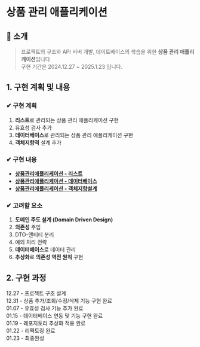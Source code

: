 # 상품 관리 애플리케이션
## :mega: 소개
>프로젝트의 구조와 API 서버 개발, 데이트베이스의 학습을 위한 **상품 관리 애플리케이션**입니다  
>구현 기간은 2024.12.27 ~ 2025.1.23 입니다.

## 1. 구현 계획 및 내용  
### ✔ 구현 계획 
  1. **리스트**로 관리되는 상품 관리 애플리케이션 구현
  2. 유효성 검사 추가
  3. **데이터베이스**로 관리되는 상품 관리 애플리케이션 구현
  4. **객체지향적** 설계 추가  

### ✔ 구현 내용
  - **[상품관리애플리케이션 - 리스트](https://github.com/dbalsk/TIL/blob/main/SpringBoot/%EC%83%81%ED%92%88%EA%B4%80%EB%A6%AC%EC%95%A0%ED%94%8C%EB%A6%AC%EC%BC%80%EC%9D%B4%EC%85%98.md)**
  - **[상품관리애플리케이션 - 데이터베이스](https://github.com/dbalsk/TIL/blob/main/DataBase/%EC%83%81%ED%92%88%EA%B4%80%EB%A6%AC%EC%95%A0%ED%94%8C%EB%A6%AC%EC%BC%80%EC%9D%B4%EC%85%98_DB.md)**
  - **[상품관리애플리케이션 - 객체지향설계](https://github.com/dbalsk/TIL/blob/main/OOD/%EC%83%81%ED%92%88%EA%B4%80%EB%A6%AC%EC%95%A0%ED%94%8C%EB%A6%AC%EC%BC%80%EC%9D%B4%EC%85%98_OOD.md)**
   
### ✔ 고려할 요소
  1. **도메인 주도 설계 (Domain Driven Design)**
  2. **의존성** 주입 
  3. DTO-엔티티 분리
  4. 예외 처리 전략
  5. **데이터베이스**로 데이터 관리
  6. **추상화**로 **의존성 역전 원칙** 구현 

## 2. 구현 과정
12.27 - 프로젝트 구조 설계  
12.31 - 상품 추가/조회/수정/삭제 기능 구현 완료  
01.07 - 유효성 검사 기능 추가 완료   
01.15 - 데이터베이스 연동 및 기능 구현 완료     
01.19 - 레포지토리 추상화 적용 완료   
01.22 - 리펙토링 완료   
01.23 - 최종완성
